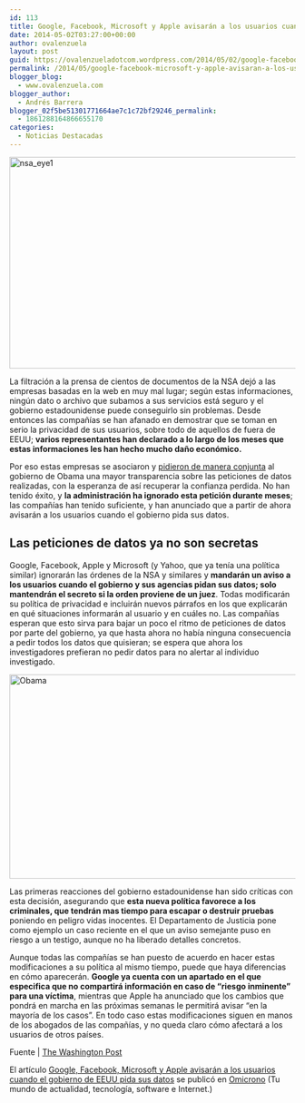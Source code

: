 ```yaml
---
id: 113
title: Google, Facebook, Microsoft y Apple avisarán a los usuarios cuando el gobierno de EEUU pida sus datos
date: 2014-05-02T03:27:00+00:00
author: ovalenzuela
layout: post
guid: https://ovalenzueladotcom.wordpress.com/2014/05/02/google-facebook-microsoft-y-apple-avisaran-a-los-usuarios-cuando-el-gobierno-de-eeuu-pida-sus-datos
permalink: /2014/05/google-facebook-microsoft-y-apple-avisaran-a-los-usuarios-cuando-el-gobierno-de-eeuu-pida-sus-datos.html
blogger_blog:
  - www.ovalenzuela.com
blogger_author:
  - Andrés Barrera
blogger_02f5be51301771664ae7c1c72bf29246_permalink:
  - 1861288164866655170
categories:
  - Noticias Destacadas
---
```

<a href="http://www.omicrono.com/2013/06/google-niega-rotundamente-que-el-gobierno-haya-accedido-a-sus-servidores/nsa_eye1/" rel="attachment wp-att-61264" target="_blank"><img alt="nsa_eye1" src="http://www.omicrono.com/wp-content/uploads/2013/06/nsa_eye1.jpg" width="560" height="373" /></a>

La filtración a la prensa de cientos de documentos de la NSA dejó a las empresas basadas en la web en muy mal lugar; según estas informaciones, ningún dato o archivo que subamos a sus servicios está seguro y el gobierno estadounidense puede conseguirlo sin problemas. Desde entonces las compañías se han afanado en demostrar que se toman en serio la privacidad de sus usuarios, sobre todo de aquellos de fuera de EEUU; **varios representantes han declarado a lo largo de los meses que estas informaciones les han hecho mucho daño económico.**

Por eso estas empresas se asociaron y <a href="http://www.omicrono.com/2013/09/la-extrana-alianza-de-microsoft-y-google-contra-el-gobierno-norteamericano-por-la-transparencia/" target="_blank">pidieron de manera conjunta</a> al gobierno de Obama una mayor transparencia sobre las peticiones de datos realizadas, con la esperanza de así recuperar la confianza perdida. No han tenido éxito, y **la administración ha ignorado esta petición durante meses**; las compañías han tenido suficiente, y han anunciado que a partir de ahora avisarán a los usuarios cuando el gobierno pida sus datos.

## Las peticiones de datos ya no son secretas

Google, Facebook, Apple y Microsoft (y Yahoo, que ya tenía una política similar) ignorarán las órdenes de la NSA y similares y **mandarán un aviso a los usuarios cuando el gobierno y sus agencias pidan sus datos; solo mantendrán el secreto si la orden proviene de un juez**. Todas modificarán su política de privacidad e incluirán nuevos párrafos en los que explicarán en qué situaciones informarán al usuario y en cuáles no. Las compañías esperan que esto sirva para bajar un poco el ritmo de peticiones de datos por parte del gobierno, ya que hasta ahora no había ninguna consecuencia a pedir todos los datos que quisieran; se espera que ahora los investigadores prefieran no pedir datos para no alertar al individuo investigado.

<a href="http://www.omicrono.com/2013/04/84-millones-de-dolares-eso-cuesta-aprobar-una-ley-a-medida/obama/" rel="attachment wp-att-57135" target="_blank"><img alt="Obama" src="http://www.omicrono.com/wp-content/uploads/2013/04/Obama.jpg" width="640" height="360" /></a>

Las primeras reacciones del gobierno estadounidense han sido críticas con esta decisión, asegurando que **esta nueva política favorece a los criminales, que tendrán mas tiempo para escapar o destruir pruebas** poniendo en peligro vidas inocentes. El Departamento de Justicia pone como ejemplo un caso reciente en el que un aviso semejante puso en riesgo a un testigo, aunque no ha liberado detalles concretos.

Aunque todas las compañías se han puesto de acuerdo en hacer estas modificaciones a su política al mismo tiempo, puede que haya diferencias en cómo aparecerán. **Google ya cuenta con un apartado en el que especifica que no compartirá información en caso de “riesgo inminente” para una víctima**, mientras que Apple ha anunciado que los cambios que pondrá en marcha en las próximas semanas le permitirá avisar “en la mayoría de los casos”. En todo caso estas modificaciones siguen en manos de los abogados de las compañías, y no queda claro cómo afectará a los usuarios de otros países.

Fuente | <a href="http://www.washingtonpost.com/business/technology/apple-facebook-others-defy-authorities-increasingly-notify-users-of-secret-data-demands-after-snowden-revelations/2014/05/01/b41539c6-cfd1-11e3-b812-0c92213941f4_story.html" target="_blank">The Washington Post</a>

El artículo <a href="http://www.omicrono.com/2014/05/google-facebook-microsoft-y-apple-avisaran-a-los-usuarios-cuando-el-gobierno-de-eeuu-pida-sus-datos/" target="_blank">Google, Facebook, Microsoft y Apple avisarán a los usuarios cuando el gobierno de EEUU pida sus datos</a> se publicó en <a href="http://www.omicrono.com" target="_blank">Omicrono</a> (Tu mundo de actualidad, tecnología, software e Internet.)